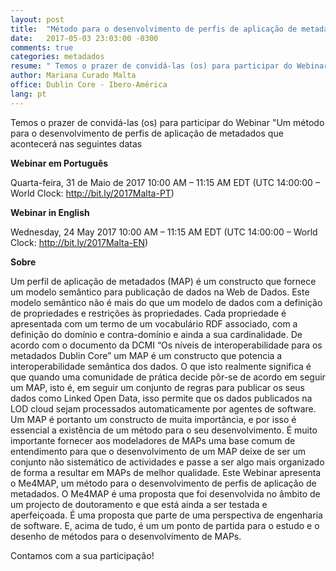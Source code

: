 ```yaml
---
layout: post
title:  "Método para o desenvolvimento de perfis de aplicação de metadados"
date:   2017-05-03 23:03:00 -0300
comments: true
categories: metadados
resume: " Temos o prazer de convidá-las (os) para participar do Webinar "Um método para o desenvolvimento de perfis de aplicação de metadados"[...]"
author: Mariana Curado Malta
office: Dublin Core - Ibero-América
lang: pt
---
```



Temos o prazer de convidá-las (os) para participar do Webinar "Um método para o desenvolvimento de perfis de aplicação de metadados que acontecerá nas seguintes datas
 
 **Webinar em Português** 

Quarta-feira, 31 de Maio de 2017 10:00 AM – 11:15 AM EDT (UTC 14:00:00 – World Clock: http://bit.ly/2017Malta-PT)

**Webinar in English** 

Wednesday, 24 May 2017 10:00 AM – 11:15 AM EDT (UTC 14:00:00 – World Clock: http://bit.ly/2017Malta-EN)

**Sobre** 

Um perfil de aplicação de metadados (MAP) é um constructo que fornece um modelo semântico para publicação de dados na Web de Dados. Este modelo semântico não é mais do que um modelo de dados com a definição de propriedades e restrições às propriedades. Cada propriedade é apresentada com um termo de um vocabulário RDF associado, com a definição do domínio e contra-domínio e ainda a sua cardinalidade. De acordo com o documento da DCMI “Os níveis de interoperabilidade para os metadados Dublin Core” um MAP é um constructo que potencia a interoperabilidade semântica dos dados. O que isto realmente significa é que quando uma comunidade de prática decide pôr-se de acordo em seguir um MAP, isto é, em seguir um conjunto de regras para publicar os seus dados como Linked Open Data, isso permite que os dados publicados na LOD cloud sejam processados automaticamente por agentes de software.
Um MAP é portanto um constructo de muita importância, e por isso é essencial a existência de um método para o seu desenvolvimento. É muito importante fornecer aos modeladores de MAPs uma base comum de entendimento para que o desenvolvimento de um MAP deixe de ser um conjunto não sistemático de actividades e passe a ser algo mais organizado de forma a resultar em MAPs de melhor qualidade.
Este Webinar apresenta o Me4MAP, um método para o desenvolvimento de perfis de aplicação de metadados. O Me4MAP é uma proposta que foi desenvolvida no âmbito de um projecto de doutoramento e que está ainda a ser testada e aperfeiçoada. É uma proposta que parte de uma perspectiva de engenharia de software. E, acima de tudo, é um um ponto de partida para o estudo e o desenho de métodos para o desenvolvimento de MAPs.

Contamos com a sua participação!
